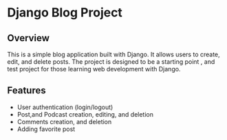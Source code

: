 # Django Blog Project

## Overview

This is a simple blog application built with Django. It allows users to create, edit, and delete posts. The project is designed to be a starting point , and test project for those learning web development with Django.

## Features
- User authentication (login/logout)
- Post,and Podcast creation, editing, and deletion
- Comments creation, and deletion
- Adding favorite post
